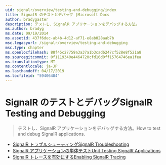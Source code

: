 ```yaml
---
uid: signalr/overview/testing-and-debugging/index
title: SignalR のテストとデバッグ |Microsoft Docs
author: bradygaster
description: テストし、SignalR アプリケーションをデバッグする方法。
ms.author: bradyg
ms.date: 09/19/2014
ms.assetid: 437f6dec-ab4b-4d12-af71-e8ab028aab7b
msc.legacyurl: /signalr/overview/testing-and-debugging
msc.type: chapter
ms.openlocfilehash: 88f45c27759a3a37a1b3cad6247cf528e8f521a8
ms.sourcegitcommit: 0f1119340e4464720cfd16d0ff15764746ea1fea
ms.translationtype: MT
ms.contentlocale: ja-JP
ms.lasthandoff: 04/17/2019
ms.locfileid: "59406484"
---
```

# <a name="signalr-testing-and-debugging"></a><span data-ttu-id="89c6a-103">SignalR のテストとデバッグ</span><span class="sxs-lookup"><span data-stu-id="89c6a-103">SignalR Testing and Debugging</span></span>

> <span data-ttu-id="89c6a-104">テストし、SignalR アプリケーションをデバッグする方法。</span><span class="sxs-lookup"><span data-stu-id="89c6a-104">How to test and debug SignalR applications.</span></span>


- [<span data-ttu-id="89c6a-105">SignalR トラブルシューティング</span><span class="sxs-lookup"><span data-stu-id="89c6a-105">SignalR Troubleshooting</span></span>](troubleshooting.md)
- [<span data-ttu-id="89c6a-106">SignalR アプリケーションの単体テスト</span><span class="sxs-lookup"><span data-stu-id="89c6a-106">Unit Testing SignalR Applications</span></span>](unit-testing-signalr-applications.md)
- [<span data-ttu-id="89c6a-107">SignalR トレースを有効にする</span><span class="sxs-lookup"><span data-stu-id="89c6a-107">Enabling SignalR Tracing</span></span>](enabling-signalr-tracing.md)
